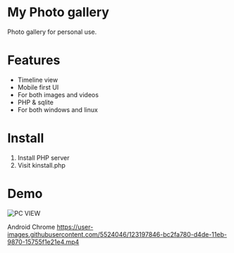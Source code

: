 # My Photo gallery
Photo gallery for personal use.
# Features
* Timeline view
* Mobile first UI
* For both images and videos
* PHP & sqlite
* For both windows and linux
# Install
1. Install PHP server
2. Visit kinstall.php


# Demo
![PC VIEW](https://user-images.githubusercontent.com/5524046/123197618-5a6f3d80-d4de-11eb-973e-65a942aba585.PNG)

Android Chrome
https://user-images.githubusercontent.com/5524046/123197846-bc2fa780-d4de-11eb-9870-15755f1e21e4.mp4

